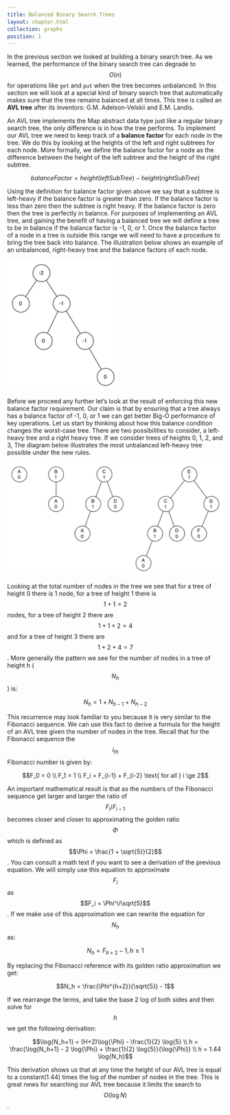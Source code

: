 ```yaml
---
title: Balanced Binary Search Trees
layout: chapter.html
collection: graphs
position: 1
---
```


In the previous section we looked at building a binary search tree. As
we learned, the performance of the binary search tree can degrade to
$$O(n)$$ for operations like `get` and `put` when the tree becomes
unbalanced. In this section we will look at a special kind of binary
search tree that automatically makes sure that the tree remains balanced
at all times. This tree is called an **AVL tree** after its
inventors: G.M. Adelson-Velskii and E.M. Landis.

An AVL tree implements the Map abstract data type just like a regular
binary search tree, the only difference is in how the tree performs. To
implement our AVL tree we need to keep track of a **balance factor** for
each node in the tree. We do this by looking at the heights of the left
and right subtrees for each node. More formally, we define the balance
factor for a node as the difference between the height of the left
subtree and the height of the right subtree.

$$balanceFactor = height(leftSubTree) - height(rightSubTree)$$

Using the definition for balance factor given above we say that a
subtree is left-heavy if the balance factor is greater than zero. If the
balance factor is less than zero then the subtree is right heavy. If the
balance factor is zero then the tree is perfectly in balance. For
purposes of implementing an AVL tree, and gaining the benefit of having
a balanced tree we will define a tree to be in balance if the balance
factor is -1, 0, or 1. Once the balance factor of a node in a tree is
outside this range we will need to have a procedure to bring the tree
back into balance. The illustration below shows an example of an
unbalanced, right-heavy tree and the balance factors of each node.

![An Unbalanced Right-Heavy Tree with Balance Factors](figures/unbalanced.png)

Before we proceed any further let’s look at the result of enforcing this
new balance factor requirement. Our claim is that by ensuring that a
tree always has a balance factor of -1, 0, or 1 we can get better Big-O
performance of key operations. Let us start by thinking about how this
balance condition changes the worst-case tree. There are two
possibilities to consider, a left-heavy tree and a right heavy tree. If
we consider trees of heights 0, 1, 2, and 3,
The diagram below illustrates the most unbalanced
left-heavy tree possible under the new rules.

![Worst-Case Left-Heavy AVL Trees](figures/worst-case-AVL.png)

Looking at the total number of nodes in the tree we see that for a tree
of height 0 there is 1 node, for a tree of height 1 there is $$1+1
= 2$$ nodes, for a tree of height 2 there are $$1+1+2 = 4$$ and for a tree
of height 3 there are $$1 + 2 + 4 = 7$$. More generally the pattern we see
for the number of nodes in a tree of height h ($$N_h$$) is:

$$N_h = 1 + N_{h-1} + N_{h-2}$$

This recurrence may look familiar to you because it is very similar to
the Fibonacci sequence. We can use this fact to derive a formula for the
height of an AVL tree given the number of nodes in the tree. Recall that
for the Fibonacci sequence the $$i_{th}$$ Fibonacci number is given by:

$$F_0 = 0 \\
F_1 = 1 \\
F_i = F_{i-1} + F_{i-2}  \text{ for all } i \ge 2$$

An important mathematical result is that as the numbers of the Fibonacci
sequence get larger and larger the ratio of $$F_i / F_{i-1}$$ becomes
closer and closer to approximating the golden ratio $$\Phi$$ which is
defined as $$\Phi = \frac{1 + \sqrt{5}}{2}$$. You can consult a math text
if you want to see a derivation of the previous equation. We will simply
use this equation to approximate $$F_i$$ as $$F_i =
\Phi^i/\sqrt{5}$$. If we make use of this approximation we can rewrite
the equation for $$N_h$$ as:

$$N_h = F_{h+2} - 1, h \ge 1$$

By replacing the Fibonacci reference with its golden ratio approximation
we get:

$$N_h = \frac{\Phi^{h+2}}{\sqrt{5}} - 1$$

If we rearrange the terms, and take the base 2 log of both sides and
then solve for $$h$$ we get the following derivation:

$$\log{N_h+1} = (H+2)\log{\Phi} - \frac{1}{2} \log{5} \\
h = \frac{\log{N_h+1} - 2 \log{\Phi} + \frac{1}{2} \log{5}}{\log{\Phi}} \\
h = 1.44 \log{N_h}$$

This derivation shows us that at any time the height of our AVL tree is
equal to a constant(1.44) times the log of the number of nodes in the
tree. This is great news for searching our AVL tree because it limits
the search to $$O(\log{N})$$.
